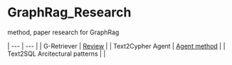 # GraphRag_Research
method, paper research for GraphRag 


| --- | --- |
| G-Retriever | [Review](https://github.com/suhan1433/GraphRag_Research/blob/main/G-retriever.md)  |
| Text2Cypher Agent | [Agent method](https://github.com/suhan1433/GraphRag_Research/blob/main/text2cypher.md) |
| Text2SQL Arcitectural patterns |  |
